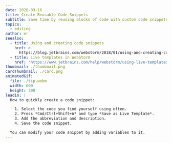 ```yaml
---
date: 2020-03-16
title: Create Reusable Code Snippets
subtitle: Save time by reusing blocks of code with custom code snippets.
topics:
  - editing
author: er
seealso:
  - title: Using and creating code snippets
    href: >-
      https://blog.jetbrains.com/webstorm/2018/01/using-and-creating-code-snippets/
  - title: Live templates in WebStorm
    href: 'https://www.jetbrains.com/help/webstorm/using-live-templates.html'
thumbnail: ./thumbnail.png
cardThumbnail: ./card.png
animatedGif:
  file: ./tip.webm
  width: 600
  height: 300
leadin: |
  How to quickly create a code snippet:

    1. Select the code you find yourself using often.
    2. Press *Cmd/Ctrl+Shift+A* and type *Save as Live Template*.
    3. Add the abbreviation and description.
    4. Save the code snippet.

  You can modify your code snippet by adding variables to it.
---
```



